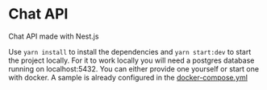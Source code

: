 # Chat API

Chat API made with Nest.js

Use ```yarn install``` to install the dependencies and ```yarn start:dev``` to start the project locally.
For it to work locally you will need a postgres database running on localhost:5432. You can either provide one yourself or start one with docker.
A sample is already configured in the [docker-compose.yml](./docker-compose.yml)


